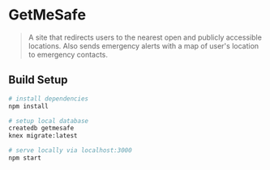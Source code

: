 # GetMeSafe
> A site that redirects users to the nearest open and publicly accessible locations. Also sends emergency alerts with a map of user's location to emergency contacts. 
## Build Setup
``` bash
# install dependencies
npm install

# setup local database
createdb getmesafe
knex migrate:latest

# serve locally via localhost:3000
npm start
```
